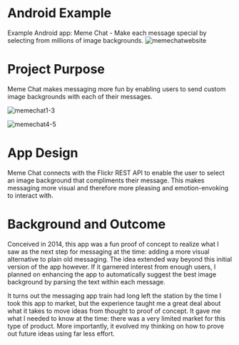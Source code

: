 # Android Example
Example Android app: Meme Chat - Make each message special by selecting from millions of image backgrounds.
![memechatwebsite](https://user-images.githubusercontent.com/29601741/27618382-b6fe3798-5b81-11e7-80c1-dc264fc9446c.png)

# Project Purpose
Meme Chat makes messaging more fun by enabling users to send custom image backgrounds with each of their messages.

![memechat1-3](https://user-images.githubusercontent.com/29601741/27618851-3fba57fe-5b84-11e7-837d-2f888aeda56b.png)

![memechat4-5](https://user-images.githubusercontent.com/29601741/27619562-faf3234e-5b88-11e7-8d2f-692203836716.png)

# App Design
Meme Chat connects with the Flickr REST API to enable the user to select an image background that compliments their message. This makes messaging more visual and therefore more pleasing and emotion-envoking to interact with.

# Background and Outcome
Conceived in 2014, this app was a fun proof of concept to realize what I saw as the next step for messaging at the time: adding a more visual alternative to plain old messaging. The idea extended way beyond this initial version of the app however. If it garnered interest from enough users, I planned on enhancing the app to automatically suggest the best image background by parsing the text within each message.

It turns out the messaging app train had long left the station by the time I took this app to market, but the experience taught me a great deal about what it takes to move ideas from thought to proof of concept. It gave me what I needed to know at the time: there was a very limited market for this type of product. More importantly, it evolved my thinking on how to prove out future ideas using far less effort.
